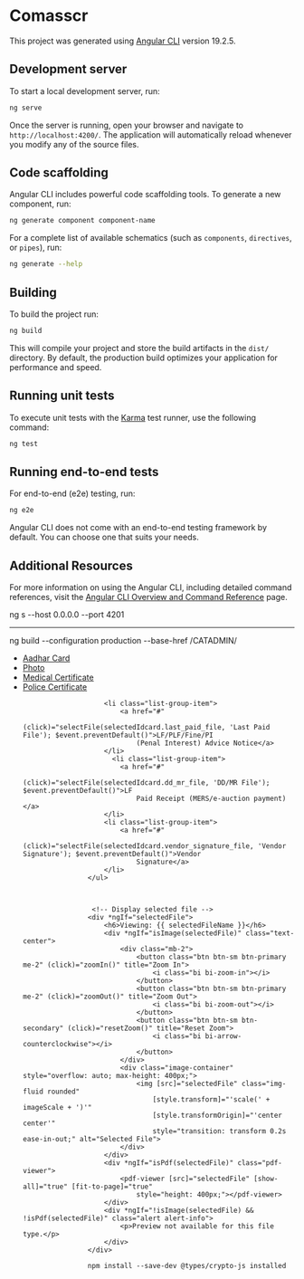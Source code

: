 # Comasscr

This project was generated using [Angular CLI](https://github.com/angular/angular-cli) version 19.2.5.

## Development server

To start a local development server, run:

```bash
ng serve
```

Once the server is running, open your browser and navigate to `http://localhost:4200/`. The application will automatically reload whenever you modify any of the source files.

## Code scaffolding

Angular CLI includes powerful code scaffolding tools. To generate a new component, run:

```bash
ng generate component component-name
```

For a complete list of available schematics (such as `components`, `directives`, or `pipes`), run:

```bash
ng generate --help
```

## Building

To build the project run:

```bash
ng build
```

This will compile your project and store the build artifacts in the `dist/` directory. By default, the production build optimizes your application for performance and speed.

## Running unit tests

To execute unit tests with the [Karma](https://karma-runner.github.io) test runner, use the following command:

```bash
ng test
```

## Running end-to-end tests

For end-to-end (e2e) testing, run:

```bash
ng e2e
```

Angular CLI does not come with an end-to-end testing framework by default. You can choose one that suits your needs.

## Additional Resources

For more information on using the Angular CLI, including detailed command references, visit the [Angular CLI Overview and Command Reference](https://angular.dev/tools/cli) page.


ng s --host 0.0.0.0 --port 4201


****************
ng build --configuration production --base-href /CATADMIN/








 <ul class="list-group mb-3">
                        <li class="list-group-item">
                            <a href="#"
                                (click)="selectFile(selectedIdcard.aadhar_card_file, 'Aadhar Card'); $event.preventDefault()">Aadhar
                                Card</a>
                        </li>
                        <li class="list-group-item">
                            <a href="#"
                                (click)="selectFile(selectedIdcard.photo, 'Photo'); $event.preventDefault()">Photo</a>
                        </li>
                        <li class="list-group-item">
                            <a href="#"
                                (click)="selectFile(selectedIdcard.medical_cert_file, 'Medical Certificate'); $event.preventDefault()">Medical
                                Certificate</a>
                        </li>
                        <li class="list-group-item">
                            <a href="#"
                                (click)="selectFile(selectedIdcard.police_cert_file, 'Police Certificate'); $event.preventDefault()">Police
                                Certificate</a>
                        </li>
                        <!-- <li class="list-group-item">
                            <a href="#" (click)="selectFile(selectedIdcard.money_receipt_file, 'Money Receipt'); $event.preventDefault()">Money Receipt</a>
                        </li> -->
                      
                        <li class="list-group-item">
                            <a href="#"
                                (click)="selectFile(selectedIdcard.last_paid_file, 'Last Paid File'); $event.preventDefault()">LF/PLF/Fine/PI
                                (Penal Interest) Advice Notice</a>
                        </li>
                          <li class="list-group-item">
                            <a href="#"
                                (click)="selectFile(selectedIdcard.dd_mr_file, 'DD/MR File'); $event.preventDefault()">LF
                                Paid Receipt (MERS/e-auction payment)</a>
                        </li>
                        <li class="list-group-item">
                            <a href="#"
                                (click)="selectFile(selectedIdcard.vendor_signature_file, 'Vendor Signature'); $event.preventDefault()">Vendor
                                Signature</a>
                        </li>
                    </ul>



                     <!-- Display selected file -->
                    <div *ngIf="selectedFile">
                        <h6>Viewing: {{ selectedFileName }}</h6>
                        <div *ngIf="isImage(selectedFile)" class="text-center">
                            <div class="mb-2">
                                <button class="btn btn-sm btn-primary me-2" (click)="zoomIn()" title="Zoom In">
                                    <i class="bi bi-zoom-in"></i>
                                </button>
                                <button class="btn btn-sm btn-primary me-2" (click)="zoomOut()" title="Zoom Out">
                                    <i class="bi bi-zoom-out"></i>
                                </button>
                                <button class="btn btn-sm btn-secondary" (click)="resetZoom()" title="Reset Zoom">
                                    <i class="bi bi-arrow-counterclockwise"></i>
                                </button>
                            </div>
                            <div class="image-container" style="overflow: auto; max-height: 400px;">
                                <img [src]="selectedFile" class="img-fluid rounded"
                                    [style.transform]="'scale(' + imageScale + ')'"
                                    [style.transformOrigin]="'center center'"
                                    style="transition: transform 0.2s ease-in-out;" alt="Selected File">
                            </div>
                        </div>
                        <div *ngIf="isPdf(selectedFile)" class="pdf-viewer">
                            <pdf-viewer [src]="selectedFile" [show-all]="true" [fit-to-page]="true"
                                style="height: 400px;"></pdf-viewer>
                        </div>
                        <div *ngIf="!isImage(selectedFile) && !isPdf(selectedFile)" class="alert alert-info">
                            <p>Preview not available for this file type.</p>
                        </div>
                    </div>

                    npm install --save-dev @types/crypto-js installed 
                    